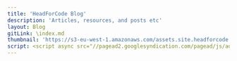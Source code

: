 ```yaml
---
title: 'HeadForCode Blog'
description: 'Articles, resources, and posts etc'
layout: Blog
gitLink: \index.md
thumbnail: 'https://s3-eu-west-1.amazonaws.com/assets.site.headforcode.com/icons/js.png'
script: <script async src="//pagead2.googlesyndication.com/pagead/js/adsbygoogle.js"></script>
---
```


